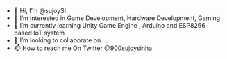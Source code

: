 - 👋 Hi, I’m @sujoySI
- 👀 I’m interested in Game Development, Hardware Development, Gaming
- 🌱 I’m currently learning Unity Game Engine , Arduino and ESP8266 based IoT system
- 💞️ I’m looking to collaborate on ...
- 📫 How to reach me On Twitter @900sujoysinha

<!---
sujoySI/sujoySI is a ✨ special ✨ repository because its `README.md` (this file) appears on your GitHub profile.
You can click the Preview link to take a look at your changes.
--->
